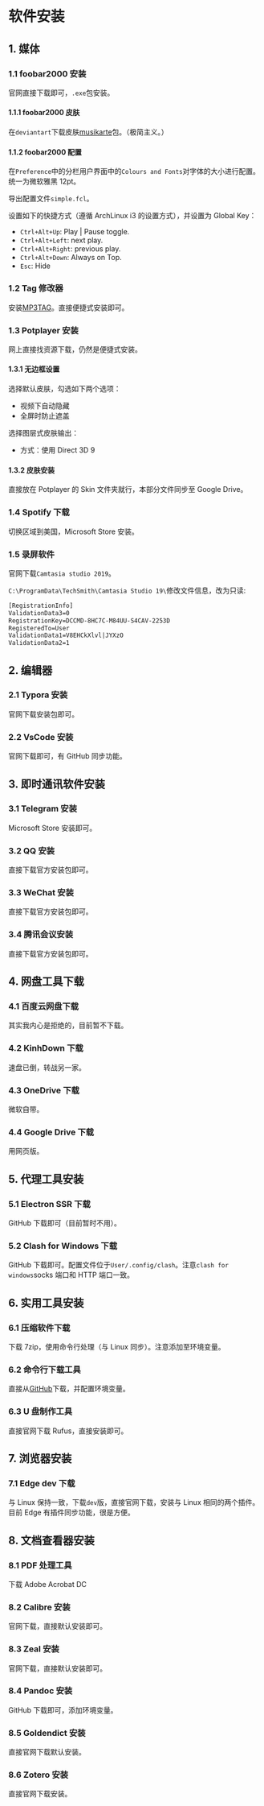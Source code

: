 # 软件安装

## 1. 媒体

### 1.1 foobar2000 安装

官网直接下载即可，`.exe`包安装。

#### 1.1.1 foobar2000 皮肤

在`deviantart`下载皮肤[musikarte](https://www.deviantart.com/e-r-i-c/art/musikarte-0-4-1-ENG-and-CHS-270513032)包。（极简主义。）

#### 1.1.2 foobar2000 配置

在`Preference`中的分栏用户界面中的`Colours and Fonts`对字体的大小进行配置。统一为微软雅黑 12pt。

导出配置文件`simple.fcl`。

设置如下的快捷方式（遵循 ArchLinux i3 的设置方式），并设置为 Global Key：

+ `Ctrl+Alt+Up`: Play | Pause toggle.
+ `Ctrl+Alt+Left`: next play.
+ `Ctrl+Alt+Right`: previous play.
+ `Ctrl+Alt+Down`: Always on Top.
+ `Esc`: Hide

### 1.2 Tag 修改器

安装[MP3TAG](https://www.mp3tag.de/en/)。直接便捷式安装即可。

### 1.3 Potplayer 安装

网上直接找资源下载，仍然是便捷式安装。

#### 1.3.1 无边框设置

选择默认皮肤，勾选如下两个选项：

+ 视频下自动隐藏
+ 全屏时防止遮盖

选择图层式皮肤输出：

+ 方式：使用 Direct 3D 9

#### 1.3.2 皮肤安装

直接放在 Potplayer 的 Skin 文件夹就行，本部分文件同步至 Google Drive。

### 1.4 Spotify 下载

切换区域到美国，Microsoft Store 安装。

### 1.5 录屏软件

官网下载`Camtasia studio 2019`。

`C:\ProgramData\TechSmith\Camtasia Studio 19\`修改文件信息，改为只读:

```txt
[RegistrationInfo]
ValidationData3=0
RegistrationKey=DCCMD-8HC7C-M84UU-S4CAV-2253D
RegisteredTo=User
ValidationData1=V8EHCkXlvl|JYXzO
ValidationData2=1
```

## 2. 编辑器

### 2.1 Typora 安装

官网下载安装包即可。

### 2.2 VsCode 安装

官网下载即可，有 GitHub 同步功能。

## 3. 即时通讯软件安装

### 3.1 Telegram 安装

Microsoft Store 安装即可。

### 3.2 QQ 安装

直接下载官方安装包即可。

### 3.3 WeChat 安装

直接下载官方安装包即可。

### 3.4 腾讯会议安装

直接下载官方安装包即可。

## 4. 网盘工具下载

### 4.1 百度云网盘下载

其实我内心是拒绝的，目前暂不下载。

### 4.2 KinhDown 下载

速盘已倒，转战另一家。

### 4.3 OneDrive 下载

微软自带。

### 4.4 Google Drive 下载

用网页版。

## 5. 代理工具安装

### 5.1 Electron SSR 下载

GitHub 下载即可（目前暂时不用）。

### 5.2 Clash for Windows 下载

GitHub 下载即可。配置文件位于`User/.config/clash`。注意`clash for windows`socks 端口和 HTTP 端口一致。

## 6. 实用工具安装

### 6.1 压缩软件下载

下载 7zip，使用命令行处理（与 Linux 同步）。注意添加至环境变量。

### 6.2 命令行下载工具

直接从[GitHub](https://github.com/aria2/aria2)下载，并配置环境变量。

### 6.3 U 盘制作工具

直接官网下载 Rufus，直接安装即可。

## 7. 浏览器安装

### 7.1 Edge dev 下载

与 Linux 保持一致，下载`dev`版，直接官网下载，安装与 Linux 相同的两个插件。目前 Edge 有插件同步功能，很是方便。

## 8. 文档查看器安装

### 8.1 PDF 处理工具

下载 Adobe Acrobat DC

### 8.2 Calibre 安装

官网下载，直接默认安装即可。

### 8.3 Zeal 安装

官网下载，直接默认安装即可。

### 8.4 Pandoc 安装

GitHub 下载即可，添加环境变量。

### 8.5 Goldendict 安装

直接官网下载默认安装。

### 8.6 Zotero 安装

直接官网下载安装。
